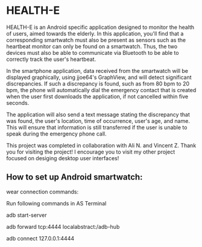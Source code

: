 # HEALTH-E

HEALTH-E is an Android specific application designed to monitor the health of users, aimed towards the elderly. 
In this application, you'll find that a corresponding smartwatch must also be present as sensors such as the heartbeat monitor can only be found on a smartwatch.
Thus, the two devices must also be able to communicate via Bluetooth to be able to correctly track the user's heartbeat.

In the smartphone application, data received from the smartwatch will be displayed graphically, using jjoe64's GraphView, and will detect significant discrepancies. If such a discrepancy is found, such as from 80 bpm to 20 bpm, the phone will automatically dial the emergency contact that is created when the user first downloads the application, if not cancelled within five seconds. 

The application will also send a text message stating the discrepancy that was found, the user's location, time of occurrence, user's age, and name. This will ensure that information is still transferred if the user is unable to speak during the emergency phone call.

This project was completed in collaboration with Ali N. and Vincent Z.
Thank you for visiting the project! I encourage you to visit my other project focused on desiging desktop user interfaces!



## How to set up Android smartwatch:

wear connection commands:

Run following commands in AS Terminal

adb start-server

adb forward tcp:4444 localabstract:/adb-hub

adb connect 127.0.0.1:4444
